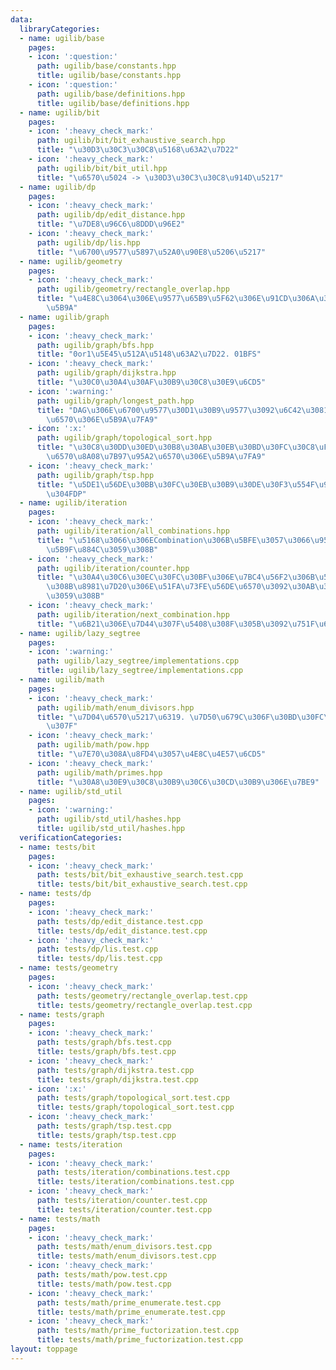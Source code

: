 ```yaml
---
data:
  libraryCategories:
  - name: ugilib/base
    pages:
    - icon: ':question:'
      path: ugilib/base/constants.hpp
      title: ugilib/base/constants.hpp
    - icon: ':question:'
      path: ugilib/base/definitions.hpp
      title: ugilib/base/definitions.hpp
  - name: ugilib/bit
    pages:
    - icon: ':heavy_check_mark:'
      path: ugilib/bit/bit_exhaustive_search.hpp
      title: "\u30D3\u30C3\u30C8\u5168\u63A2\u7D22"
    - icon: ':heavy_check_mark:'
      path: ugilib/bit/bit_util.hpp
      title: "\u6570\u5024 -> \u30D3\u30C3\u30C8\u914D\u5217"
  - name: ugilib/dp
    pages:
    - icon: ':heavy_check_mark:'
      path: ugilib/dp/edit_distance.hpp
      title: "\u7DE8\u96C6\u8DDD\u96E2"
    - icon: ':heavy_check_mark:'
      path: ugilib/dp/lis.hpp
      title: "\u6700\u9577\u5897\u52A0\u90E8\u5206\u5217"
  - name: ugilib/geometry
    pages:
    - icon: ':heavy_check_mark:'
      path: ugilib/geometry/rectangle_overlap.hpp
      title: "\u4E8C\u3064\u306E\u9577\u65B9\u5F62\u306E\u91CD\u306A\u308A\u3092\u5224\
        \u5B9A"
  - name: ugilib/graph
    pages:
    - icon: ':heavy_check_mark:'
      path: ugilib/graph/bfs.hpp
      title: "0or1\u5E45\u512A\u5148\u63A2\u7D22. 01BFS"
    - icon: ':heavy_check_mark:'
      path: ugilib/graph/dijkstra.hpp
      title: "\u30C0\u30A4\u30AF\u30B9\u30C8\u30E9\u6CD5"
    - icon: ':warning:'
      path: ugilib/graph/longest_path.hpp
      title: "DAG\u306E\u6700\u9577\u30D1\u30B9\u9577\u3092\u6C42\u3081\u308B\u95A2\
        \u6570\u306E\u5B9A\u7FA9"
    - icon: ':x:'
      path: ugilib/graph/topological_sort.hpp
      title: "\u30C8\u30DD\u30ED\u30B8\u30AB\u30EB\u30BD\u30FC\u30C8\uFF0C\u5165\u6B21\
        \u6570\u8A08\u7B97\u95A2\u6570\u306E\u5B9A\u7FA9"
    - icon: ':heavy_check_mark:'
      path: ugilib/graph/tsp.hpp
      title: "\u5DE1\u56DE\u30BB\u30FC\u30EB\u30B9\u30DE\u30F3\u554F\u984C\u3092\u89E3\
        \u304FDP"
  - name: ugilib/iteration
    pages:
    - icon: ':heavy_check_mark:'
      path: ugilib/iteration/all_combinations.hpp
      title: "\u5168\u3066\u306ECombination\u306B\u5BFE\u3057\u3066\u95A2\u6570\u3092\
        \u5B9F\u884C\u3059\u308B"
    - icon: ':heavy_check_mark:'
      path: ugilib/iteration/counter.hpp
      title: "\u30A4\u30C6\u30EC\u30FC\u30BF\u306E\u7BC4\u56F2\u306B\u542B\u307E\u308C\
        \u308B\u8981\u7D20\u306E\u51FA\u73FE\u56DE\u6570\u3092\u30AB\u30A6\u30F3\u30C8\
        \u3059\u308B"
    - icon: ':heavy_check_mark:'
      path: ugilib/iteration/next_combination.hpp
      title: "\u6B21\u306E\u7D44\u307F\u5408\u308F\u305B\u3092\u751F\u6210\u3059\u308B"
  - name: ugilib/lazy_segtree
    pages:
    - icon: ':warning:'
      path: ugilib/lazy_segtree/implementations.cpp
      title: ugilib/lazy_segtree/implementations.cpp
  - name: ugilib/math
    pages:
    - icon: ':heavy_check_mark:'
      path: ugilib/math/enum_divisors.hpp
      title: "\u7D04\u6570\u5217\u6319. \u7D50\u679C\u306F\u30BD\u30FC\u30C8\u6E08\
        \u307F"
    - icon: ':heavy_check_mark:'
      path: ugilib/math/pow.hpp
      title: "\u7E70\u308A\u8FD4\u3057\u4E8C\u4E57\u6CD5"
    - icon: ':heavy_check_mark:'
      path: ugilib/math/primes.hpp
      title: "\u30A8\u30E9\u30C8\u30B9\u30C6\u30CD\u30B9\u306E\u7BE9"
  - name: ugilib/std_util
    pages:
    - icon: ':warning:'
      path: ugilib/std_util/hashes.hpp
      title: ugilib/std_util/hashes.hpp
  verificationCategories:
  - name: tests/bit
    pages:
    - icon: ':heavy_check_mark:'
      path: tests/bit/bit_exhaustive_search.test.cpp
      title: tests/bit/bit_exhaustive_search.test.cpp
  - name: tests/dp
    pages:
    - icon: ':heavy_check_mark:'
      path: tests/dp/edit_distance.test.cpp
      title: tests/dp/edit_distance.test.cpp
    - icon: ':heavy_check_mark:'
      path: tests/dp/lis.test.cpp
      title: tests/dp/lis.test.cpp
  - name: tests/geometry
    pages:
    - icon: ':heavy_check_mark:'
      path: tests/geometry/rectangle_overlap.test.cpp
      title: tests/geometry/rectangle_overlap.test.cpp
  - name: tests/graph
    pages:
    - icon: ':heavy_check_mark:'
      path: tests/graph/bfs.test.cpp
      title: tests/graph/bfs.test.cpp
    - icon: ':heavy_check_mark:'
      path: tests/graph/dijkstra.test.cpp
      title: tests/graph/dijkstra.test.cpp
    - icon: ':x:'
      path: tests/graph/topological_sort.test.cpp
      title: tests/graph/topological_sort.test.cpp
    - icon: ':heavy_check_mark:'
      path: tests/graph/tsp.test.cpp
      title: tests/graph/tsp.test.cpp
  - name: tests/iteration
    pages:
    - icon: ':heavy_check_mark:'
      path: tests/iteration/combinations.test.cpp
      title: tests/iteration/combinations.test.cpp
    - icon: ':heavy_check_mark:'
      path: tests/iteration/counter.test.cpp
      title: tests/iteration/counter.test.cpp
  - name: tests/math
    pages:
    - icon: ':heavy_check_mark:'
      path: tests/math/enum_divisors.test.cpp
      title: tests/math/enum_divisors.test.cpp
    - icon: ':heavy_check_mark:'
      path: tests/math/pow.test.cpp
      title: tests/math/pow.test.cpp
    - icon: ':heavy_check_mark:'
      path: tests/math/prime_enumerate.test.cpp
      title: tests/math/prime_enumerate.test.cpp
    - icon: ':heavy_check_mark:'
      path: tests/math/prime_fuctorization.test.cpp
      title: tests/math/prime_fuctorization.test.cpp
layout: toppage
---
```


